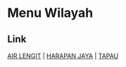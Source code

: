 # Menu Wilayah

## Link

[AIR LENGIT](https://github.com/gigit-pemilu/pemilu-2024-21-kepulauan-riau/tree/main/pileg-dpr/hitung-suara/sub/21-kepulauan-riau/sub/03-natuna/sub/16-bunguran-tengah/sub/2003-air-lengit)
 | 
[HARAPAN JAYA](https://github.com/gigit-pemilu/pemilu-2024-21-kepulauan-riau/tree/main/pileg-dpr/hitung-suara/sub/21-kepulauan-riau/sub/03-natuna/sub/16-bunguran-tengah/sub/2002-harapan-jaya)
 | 
[TAPAU](https://github.com/gigit-pemilu/pemilu-2024-21-kepulauan-riau/tree/main/pileg-dpr/hitung-suara/sub/21-kepulauan-riau/sub/03-natuna/sub/16-bunguran-tengah/sub/2001-tapau)

